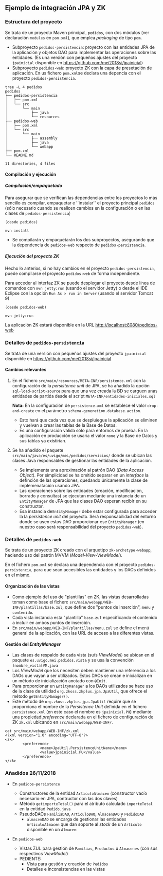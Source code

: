 ## Ejemplo de integración JPA y ZK

### Estructura del proyecto

Se trata de un proyecto Maven principal, `pedidos`, con dos módulos (ver declaración `modules` en `pom.xml`), que emplea _packaging_ de tipo `pom`.
* Subproyecto `pedidos-persistencia`: proyecto con las entidades JPA de la aplicación y objetos DAO para implementar las operaciones sobre las entidades. (Es  una versión con pequeños ajustes del proyecto `jpainicial` disponible en <https://github.com/mei2018si/jpainicial>)
* Subproyecto `pedidos-web`: proyecto ZK con la capa de presetación de aplicación. En us fichero `pom.xml`se declara una depencia con el proyecto `pedidos-persistencia`.

```
tree -L 4 pedidos
pedidos
├── pedidos-persistencia
│   ├── pom.xml
│   └── src
│       └── main
│           ├── java
│           └── resources
├── pedidos-web
│   ├── pom.xml
│   └── src
│       └── main
│           ├── assembly
│           ├── java
│           └── webapp
├── pom.xml
└── README.md

11 directories, 4 files
```

#### Compilación y ejecución

##### Compilación/empaquetado
Para asegurar que se verifican las dependencias entre los proyectos lo más sencillo es compilar, empaquetar e ''instalar'' el proyecto principal `pedidos` (sólo necesario cuando se realicen cambios en la configuración o en las clases de `pedidos-persistencia`)

```
(desde pedidos)

mvn install
```
* Se compilarán y empaquetarán los dos subproyectos, asegurando que la dependencia de `pedidos-web` respecto de `pedidos-persistencia`.

##### Ejecución del proyecto ZK
Hecho lo anterios, si no hay cambios en el proyecto `pedidos-persistencia`, puede compilarse el proyecto `pedidos-web` de forma independiente.

Para acceder al interfaz ZK se puede desplegar el proyecto desde línea de comandos con `mvn jetty:run` (usando el servidor Jetty) o desde el IDE Eclipse con la opción `Run As > run in Server` (usando el servidor Tomcat 9)
```
(desde pedidos-web)

mvn jetty:run
```

La aplicación ZK estará disponible en la URL <http://localhost:8080/pedidos-web>

### Detalles de `pedidos-persistencia`
Se trata de una versión con pequeños ajustes del proyecto `jpainicial` disponible en <https://github.com/mei2018si/jpainicial>

#### Cambios relevantes

1. En el fichero `src/main/resources/META-INF/persistence.xml` con la configuración de la _persistence unit_ de JPA, se ha añadido la opción `sql-load-script-source` para que una vez creada la BD se carguen unas entidades de partida desde el script `META-INF/entidades-iniciales.sql`

   **Nota:** En la configuración de `persistence.xml` se establece el valor `drop-and-create` en el parámetro `schema-generation.database.action`. 
      * Esto hará que cada vez que se despluiegue la aplicación se eliminen y vuelvan a crear las tablas de la Base de Datos.
      * Es una configuración válida sólo para entornos de prueba. En la aplicación en producción se usaría el valor `none` y la Base de Datos y sus tablas ya existirían.
2. Se ha añadido el paquete `src/main/java/es/uvigo/mei/pedidos/servicios/` donde se ubican las clases Java responsables de gestionar las entidades de la aplicación.
   * Se implementa una aproximación al patrón DAO (_Data Access Object_). Por simplicidad se ha omitido separar en un _interface_ la definción de las operaciones, quedando únicamente la clase de implemenatación usando JPA.
   * Las operaciones sobre las entidades (creación, modificación, borrado y consultas) se ejecutan mediante una instancia
    de un `EntityManager` de JPA que las clases DAO esperan recibir en su constructor.
   * Esa instancia de`EntityManager` debe estar configurada para acceder la la _persistence unit_ del proyecto. Será responsabilidad del entorno donde se usen estos DAO proporcionar ese `EntityManager` (en nuestro caso será responsabilidad del proyecto `pedidos-web`).


### Detalles de `pedidos-web`
Se trata de un proyecto ZK creado con el arquetipo `zk-archetype-webapp`, haciendo uso del patrón MVVM (_Model-View-ViewModel_).

En el fichero `pom.xml` se declara una dependencia con el proyecto `pedidos-persistencia`, para que sean accesibles las entidades y los DAOs definidos en el mismo.

#### Organización de las vistas
* Como ejemplo del uso de "plantillas" en ZK, las vistas desarrolladas toman como base el fichero `src/main/webapp/WEB-INF/plantillas/base.zul`, que define dos "puntos de inserción", `menu` y `contenido`.
* Cada vista instancia esta "plantilla" `base.zul` especificando el contenido a incluir en ambos puntos de inserción. 
* En `src/main/webapp/WEB-INF/plantillas/menu.zul` se define el menú general de la aplicación, con las URL de acceso a las diferentes vistas.

#### Gestión del _EntityManager_
* Las clases de respaldo de cada vista (su/s _ViewModel_) se ubican en el paquete `es.uvigo.mei.pedidos.vista` y se usa la convención `[nombre_vista]VM.java`
* Los _ViewModel_ que los necesiten deben mantiener una referencia a los DAOs que vayan a ser utilizados. Estos DAOs se crean e inicializan en un método de inicialización anotado con `@Init`.
* Para proporcionar un `EntityManager` a los DAOs utilizados se hace uso de la clase de utilidad `org.zkoss.zkplus.jpa.JpaUtil`, que ofrece el método `getEntityManager()`.
* Este método de `org.zkoss.zkplus.jpa.JpaUtil` require que se proporciona el nombre de la _Persistence Unit_ definida en el fichero `persistence.xml` (en este caso el nombre es `jpainicial.PU`) mediante una propiedad _preference_ declarada en el fichero de configuración de ZK `zk.xml` ubicando en `src/main/webapp/WEB-INF/`.

```
cat src/main/webapp/WEB-INF/zk.xml
<?xml version="1.0" encoding="UTF-8"?>
<zk>
        <preference>
                <name>JpaUtil.PersistenceUnitName</name>
                <value>jpainicial.PU</value>
        </preference>
</zk>

```

### Añadidos 26/11/2018
* En `pedidos-persistence`
   * Constructores de la entidad `ArticuloAlmacen` (constructor vacío necesario en JPA, contructor con las dos claves)
   * Método `getimporteTotal()` para el atributo calculado `importeTotal` en la entidad `Pedido.java`
   * PseudoDAOs `FamiliaDAO`, `ArticuloDAO`, `AlmacenDAO` y `PedidoDAO`
       * `almacenDAO` se encarga de gestionar las entidades `ArticuloAlmacen` que dan soporte al _stock_ de un `Artículo` disponible en un `Almacen`

* En `pedidos-web`
   * Vistas ZUL para gestión de `Familias`, `Productos` u `Almacenes` (con sus respectivos _ViewModel_)
   * PEDIENTE: 
      * Vista para gestión y creación de `Pedidos`
      * Detalles e inconsistencias en las vistas